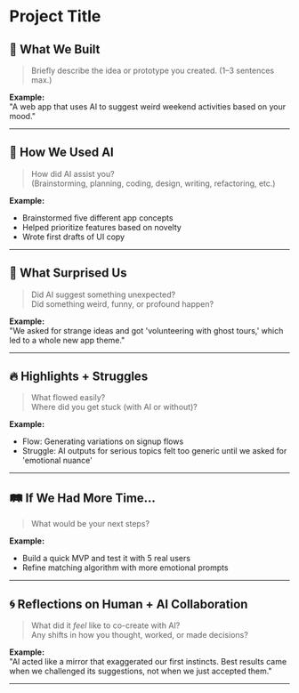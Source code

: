 # Project Title

## 🚀 What We Built
> Briefly describe the idea or prototype you created.
> (1–3 sentences max.)

**Example:**  
"A web app that uses AI to suggest weird weekend activities based on your mood."

---

## 🧠 How We Used AI
> How did AI assist you?  
> (Brainstorming, planning, coding, design, writing, refactoring, etc.)

**Example:**  
- Brainstormed five different app concepts
- Helped prioritize features based on novelty
- Wrote first drafts of UI copy

---

## 🎨 What Surprised Us
> Did AI suggest something unexpected?  
> Did something weird, funny, or profound happen?

**Example:**  
"We asked for strange ideas and got 'volunteering with ghost tours,' which led to a whole new app theme."

---

## 🔥 Highlights + Struggles
> What flowed easily?  
> Where did you get stuck (with AI or without)?

**Example:**  
- Flow: Generating variations on signup flows
- Struggle: AI outputs for serious topics felt too generic until we asked for 'emotional nuance'

---

## 🛤 If We Had More Time...
> What would be your next steps?

**Example:**  
- Build a quick MVP and test it with 5 real users
- Refine matching algorithm with more emotional prompts

---

## 🌀 Reflections on Human + AI Collaboration
> What did it *feel* like to co-create with AI?  
> Any shifts in how you thought, worked, or made decisions?

**Example:**  
"AI acted like a mirror that exaggerated our first instincts. Best results came when we challenged its suggestions, not when we just accepted them."

---

